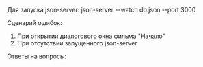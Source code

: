 Для запуска json-server: json-server --watch db.json --port 3000

Сценарий ошибок: 
1) При открытии диалогового окна фильма "Начало"
2) При отсутствии запущенного json-server

Ответы на вопросы: 
